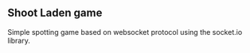 ## Shoot Laden game
Simple spotting game based on websocket protocol using the socket.io library.


